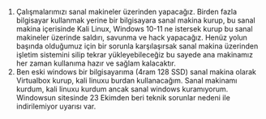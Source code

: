1. Çalışmalarımızı sanal makineler üzerinden yapacağız. Birden fazla bilgisayar kullanmak yerine bir bilgisayara sanal makina kurup, bu sanal makina içerisinde Kali Linux, Windows 10-11 ne istersek kurup bu sanal makineler üzerinde saldırı, savunma ve hack yapacağız. Henüz yolun başında olduğumuz için bir sorunla karşılaşırsak sanal makina üzerinden işletim sistemini silip tekrar yükleyebileceğiz bu sayede ana makinamız her zaman kullanıma hazır ve sağlam kalacaktır.
2. Ben eski windows bir bilgisayarıma (4ram 128 SSD) sanal makina olarak Virtualbox kurup, kali linuxu burdan kullanacağım. Sanal makinamı kurdum, kali linuxu kurdum ancak sanal windows kuramıyorum. Windowsun sitesinde 23 Ekimden beri teknik sorunlar nedeni ile indirilemiyor uyarısı var.
